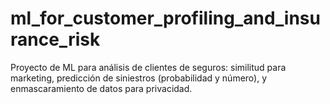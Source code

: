 # ml_for_customer_profiling_and_insurance_risk
Proyecto de ML para análisis de clientes de seguros: similitud para marketing, predicción de siniestros (probabilidad y número), y enmascaramiento de datos para privacidad.
